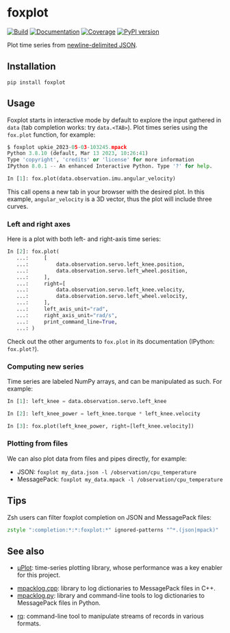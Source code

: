 # foxplot

[![Build](https://img.shields.io/github/actions/workflow/status/stephane-caron/foxplot/ci.yml?branch=main)](https://github.com/stephane-caron/foxplot/actions)
[![Documentation](https://img.shields.io/github/actions/workflow/status/stephane-caron/foxplot/docs.yml?branch=main&label=docs)](https://stephane-caron.github.io/foxplot/)
[![Coverage](https://coveralls.io/repos/github/stephane-caron/foxplot/badge.svg?branch=main)](https://coveralls.io/github/stephane-caron/foxplot?branch=main)
[![PyPI version](https://img.shields.io/pypi/v/foxplot)](https://pypi.org/project/foxplot/)

Plot time series from [newline-delimited JSON](https://en.wikipedia.org/wiki/JSON_streaming#Newline-delimited-JSON).

## Installation

```console
pip install foxplot
```

## Usage

Foxplot starts in interactive mode by default to explore the input gathered in ``data`` (tab completion works: try ``data.<TAB>``). Plot times series using the ``fox.plot`` function, for example:

```python
$ foxplot upkie_2023-05-03-103245.mpack
Python 3.8.10 (default, Mar 13 2023, 10:26:41)
Type 'copyright', 'credits' or 'license' for more information
IPython 8.0.1 -- An enhanced Interactive Python. Type '?' for help.

In [1]: fox.plot(data.observation.imu.angular_velocity)
```

This call opens a new tab in your browser with the desired plot. In this example, ``angular_velocity`` is a 3D vector, thus the plot will include three curves.

### Left and right axes

Here is a plot with both left- and right-axis time series:

```python
In [2]: fox.plot(
   ...:     [
   ...:         data.observation.servo.left_knee.position,
   ...:         data.observation.servo.left_wheel.position,
   ...:     ],
   ...:     right=[
   ...:         data.observation.servo.left_knee.velocity,
   ...:         data.observation.servo.left_wheel.velocity,
   ...:     ],
   ...:     left_axis_unit="rad",
   ...:     right_axis_unit="rad/s",
   ...:     print_command_line=True,
   ...: )
```

Check out the other arguments to ``fox.plot`` in its documentation (IPython: ``fox.plot?``).

### Computing new series

Time series are labeled NumPy arrays, and can be manipulated as such. For example:

```python
In [1]: left_knee = data.observation.servo.left_knee

In [2]: left_knee_power = left_knee.torque * left_knee.velocity

In [3]: fox.plot(left_knee_power, right=[left_knee.velocity])
```

### Plotting from files

We can also plot data from files and pipes directly, for example:

- JSON: ``foxplot my_data.json -l /observation/cpu_temperature``
- MessagePack: ``foxplot my_data.mpack -l /observation/cpu_temperature``

## Tips

Zsh users can filter foxplot completion on JSON and MessagePack files:

```zsh
zstyle ":completion:*:*:foxplot:*" ignored-patterns "^*.(json|mpack)"
```

## See also

* [µPlot](https://github.com/leeoniya/uPlot): time-series plotting library, whose performance was a key enabler for this project.
- [mpacklog.cpp](https://github.com/upkie/mpacklog.cpp): library to log dictionaries to MessagePack files in C++.
- [mpacklog.py](https://github.com/upkie/mpacklog.py): library and command-line tools to log dictionaries to MessagePack files in Python.
* [rq](https://github.com/dflemstr/rq/): command-line tool to manipulate streams of records in various formats.
